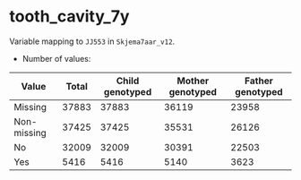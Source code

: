 # tooth_cavity_7y
Variable mapping to `JJ553` in `Skjema7aar_v12`.
- Number of values:

| Value | Total | Child genotyped | Mother genotyped | Father genotyped |
| ----- | ----- | --------------- | ---------------- | ---------------- |
| Missing | 37883 | 37883 | 36119 | 23958 |
| Non-missing | 37425 | 37425 | 35531 | 26126 |
| No | 32009 | 32009 | 30391 |22503 |
| Yes | 5416 | 5416 | 5140 |3623 |



